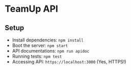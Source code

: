 # TeamUp API

## Setup

* Install dependencies: `npm install`
* Boot the server: `npm start`
* API documentations: `npm run apidoc`
* Running tests: `npm test`
* Accessing API: `https://localhost:3000` (Yes, HTTPS!)
